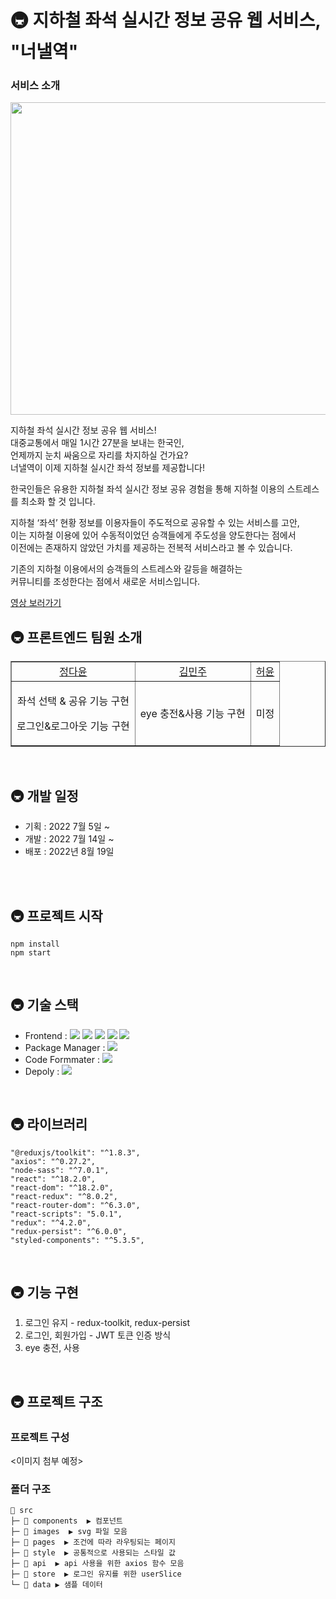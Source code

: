# 🚇 지하철 좌석 실시간 정보 공유 웹 서비스, "너낼역" 

### 서비스 소개 

<img src="https://user-images.githubusercontent.com/81161750/187938375-e22d1cbf-6286-4ef9-b055-3128f50e05e3.png"  width="900" height="500"/>

지하철 좌석 실시간 정보 공유 웹 서비스! </br>
대중교통에서 매일 1시간 27분을 보내는 한국인, </br>
언제까지 눈치 싸움으로 자리를 차지하실 건가요?</br>
너낼역이 이제 지하철 실시간 좌석 정보를 제공합니다!</br>

한국인들은 유용한 지하철 좌석 실시간 정보 공유 경험을 통해 지하철 이용의 스트레스를 최소화 할 것 입니다. </br>

지하철 ‘좌석’ 현황 정보를 이용자들이 주도적으로 공유할 수 있는 서비스를 고안, </br>
이는 지하철 이용에 있어 수동적이었던 승객들에게 주도성을 양도한다는 점에서</br>
이전에는 존재하지 않았던 가치를 제공하는 전복적 서비스라고 볼 수 있습니다. </br>

기존의 지하철 이용에서의 승객들의 스트레스와 갈등을 해결하는 </br>
커뮤니티를 조성한다는 점에서 새로운 서비스입니다. </br>



[영상 보러가기 ](https://youtu.be/SMZjkCxMtDY)



## 🚇 프론트엔드 팀원 소개

<table border="" cellspacing="0" cellpadding="0" width="100%">
    <tr width="100%">
        <td align="center"><a href= "https://github.com/dy6578ekdbs">정다윤</a></td>
        <td  align="center"><a href= "https://github.com/miinjoo">김민주</a></td>
        <td  align="center"><a href= "">허윤</a></td>
    </tr>
    <tr width="100%">
       <td  align="center">
        <p> 좌석 선택 & 공유 기능 구현</p>
        <p> 로그인&로그아웃 기능 구현</p></td>
      <td  align="center">
      <p> eye 충전&사용 기능 구현</p>
        </td>
      <td  align="center">미정</td>
   </tr>
</table>

<br> 

## 🚇 개발 일정

- 기획 : 2022 7월 5일 ~
- 개발 : 2022 7월 14일 ~
- 배포 : 2022년 8월 19일

<br> 

</br> 

## 🚇 프로젝트 시작

```
npm install
npm start
```

</br>

## 🚇 기술 스택

- Frontend : <img src="https://img.shields.io/badge/React-61DAFB?style=flat-square&logo=React&logoColor=white"> <img src="https://img.shields.io/badge/Redux-764ABC?style=flat-square&logo=Redux&logoColor=white"> <img src="https://img.shields.io/badge/ReduxToolkit-764ABC?style=flat-square&logo=Redux&logoColor=white"> <img src="https://img.shields.io/badge/ReduxPersist-764ABC?style=flat-square&logo=Redux&logoColor=white"> <img src="https://img.shields.io/badge/styled_components-DB7093?style=flat-square&logo=styled-components&logoColor=white">  
- Package Manager : <img src="https://img.shields.io/badge/npm-CB3837?style=flat-square&logo=npm&logoColor=white">
- Code Formmater : <img src="https://img.shields.io/badge/Prettier-F7B93E?style=flat-square&logo=React&logoColor=white">
- Depoly : <img src="https://img.shields.io/badge/Vercel-000000?style=flat-square&logo=Vercel&logoColor=white">

</br>

## 🚇 라이브러리

```
"@reduxjs/toolkit": "^1.8.3",
"axios": "^0.27.2",
"node-sass": "^7.0.1",
"react": "^18.2.0",
"react-dom": "^18.2.0",
"react-redux": "^8.0.2",
"react-router-dom": "^6.3.0",
"react-scripts": "5.0.1",
"redux": "^4.2.0",
"redux-persist": "^6.0.0",
"styled-components": "^5.3.5",
```

<br> 

## 🚇 기능 구현
1. 로그인 유지 - redux-toolkit, redux-persist
2. 로그인, 회원가입 - JWT 토큰 인증 방식 
3. eye 충전, 사용

</br>

## 🚇 프로젝트 구조

### 프로젝트 구성
<이미지 첨부 예정> 

### 폴더 구조
```
📂 src
├─ 📂 components  ▶️ 컴포넌트
├─ 📂 images  ▶️ svg 파일 모음
├─ 📂 pages  ▶️ 조건에 따라 라우팅되는 페이지
├─ 📂 style  ▶️ 공통적으로 사용되는 스타일 값
├─ 📂 api  ▶️ api 사용을 위한 axios 함수 모음
├─ 📂 store  ▶️ 로그인 유지를 위한 userSlice
└─ 📂 data ▶️ 샘플 데이터

```
